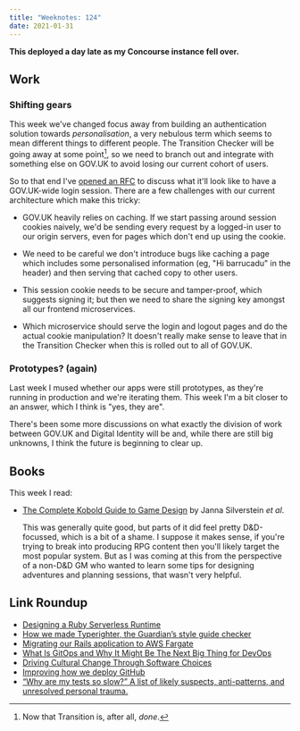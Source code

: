 ```yaml
---
title: "Weeknotes: 124"
date: 2021-01-31
---
```


**This deployed a day late as my Concourse instance fell over.**

## Work

### Shifting gears

This week we've changed focus away from building an authentication
solution towards *personalisation*, a very nebulous term which seems
to mean different things to different people.  The Transition Checker
will be going away at some point[^brexit], so we need to branch out
and integrate with something else on GOV.UK to avoid losing our
current cohort of users.

[^brexit]: Now that Transition is, after all, *done*.

So to that end I've [opened an RFC][] to discuss what it'll look like
to have a GOV.UK-wide login session.  There are a few challenges with
our current architecture which make this tricky:

- GOV.UK heavily relies on caching.  If we start passing around
  session cookies naively, we'd be sending every request by a
  logged-in user to our origin servers, even for pages which don't end
  up using the cookie.

- We need to be careful we don't introduce bugs like caching a page
  which includes some personalised information (eg, "Hi barrucadu" in
  the header) and then serving that cached copy to other users.

- This session cookie needs to be secure and tamper-proof, which
  suggests signing it; but then we need to share the signing key
  amongst all our frontend microservices.

- Which microservice should serve the login and logout pages and do
  the actual cookie manipulation?  It doesn't really make sense to
  leave that in the Transition Checker when this is rolled out to all
  of GOV.UK.

[opened an RFC]: https://github.com/alphagov/govuk-rfcs/pull/134

### Prototypes? (again)

Last week I mused whether our apps were still prototypes, as they're
running in production and we're iterating them.  This week I'm a bit
closer to an answer, which I think is "yes, they are".

There's been some more discussions on what exactly the division of
work between GOV.UK and Digital Identity will be and, while there are
still big unknowns, I think the future is beginning to clear up.


## Books

This week I read:

- [The Complete Kobold Guide to Game Design][] by Janna Silverstein *et al*.

  This was generally quite good, but parts of it did feel pretty
  D&D-focussed, which is a bit of a shame.  I suppose it makes sense,
  if you're trying to break into producing RPG content then you'll
  likely target the most popular system.  But as I was coming at this
  from the perspective of a non-D&D GM who wanted to learn some tips
  for designing adventures and planning sessions, that wasn't very
  helpful.

[The Complete Kobold Guide to Game Design]: https://koboldpress.com/kpstore/product/complete-kobold-guide-to-game-design-2nd-edition/

## Link Roundup

- [Designing a Ruby Serverless Runtime](https://daniel-azuma.com/blog/2021/01/20/designing-a-ruby-serverless-runtime)
- [How we made Typerighter, the Guardian’s style guide checker](https://www.theguardian.com/info/2021/jan/26/how-we-made-typerighter-the-guardians-style-guide-checker)
- [Migrating our Rails application to AWS Fargate](https://medium.com/code-wild/migrating-our-rails-application-to-aws-fargate-be671541b5df)
- [What Is GitOps and Why It Might Be The Next Big Thing for DevOps](https://thenewstack.io/what-is-gitops-and-why-it-might-be-the-next-big-thing-for-devops/)
- [Driving Cultural Change Through Software Choices](https://skamille.medium.com/driving-cultural-change-through-software-choices-bf69d2db6539)
- [Improving how we deploy GitHub](https://github.blog/2021-01-25-improving-how-we-deploy-github/)
- [“Why are my tests so slow?” A list of likely suspects, anti-patterns, and unresolved personal trauma.](https://charity.wtf/2020/12/31/why-are-my-tests-so-slow-a-list-of-likely-suspects-anti-patterns-and-unresolved-personal-trauma/)
